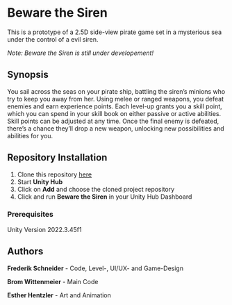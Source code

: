 # Beware the Siren
This is a prototype of a 2.5D side-view pirate game set in a mysterious sea under the control of a evil siren.

*Note: Beware the Siren is still under developement!*

## Synopsis
You sail across the seas on your pirate ship, battling the siren’s minions who try to keep you away from her. Using melee or ranged weapons, you defeat enemies and earn experience points. 
Each level-up grants you a skill point, which you can spend in your skill book on either passive or active abilities. Skill points can be adjusted at any time. 
Once the final enemy is defeated, there’s a chance they’ll drop a new weapon, unlocking new possibilities and abilities for you.

## Repository Installation
1. Clone this repository [here](https://github.com/Zeltoss/PirateGame.git)
2. Start **Unity Hub**
3. Click on **Add** and choose the cloned project repository
4. Click and run **Beware the Siren** in your Unity Hub Dashboard

### Prerequisites
Unity Version 2022.3.45f1

## Authors

**Frederik Schneider** - Code, Level-, UI/UX- and Game-Design

**Brom Wittenmeier** - Main Code

**Esther Hentzler** - Art and Animation
 

